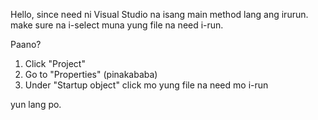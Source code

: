 Hello, since need ni Visual Studio na isang main method lang ang irurun.
make sure na i-select muna yung file na need i-run.

Paano?
1. Click "Project"
2. Go to "Properties" (pinakababa)
3. Under "Startup object" click mo yung file na need mo i-run

yun lang po.
